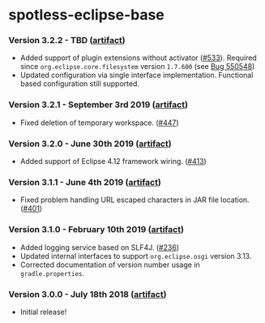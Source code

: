 # spotless-eclipse-base

### Version 3.2.2 - TBD ([artifact]([jcenter](https://bintray.com/diffplug/opensource/spotless-eclipse-base)))

* Added support of plugin extensions without activator ([#533](https://github.com/diffplug/spotless/issues/533)). Required since `org.eclipse.core.filesystem` version `1.7.600` (see
[Bug 550548](https://bugs.eclipse.org/bugs/show_bug.cgi?id=550548))
* Updated configuration via single interface implementation. Functional based configuration still supported.

### Version 3.2.1 - September 3rd 2019 ([artifact]([jcenter](https://bintray.com/diffplug/opensource/spotless-eclipse-base)))

* Fixed deletion of temporary workspace. ([#447](https://github.com/diffplug/spotless/issues/447))

### Version 3.2.0 - June 30th 2019 ([artifact]([jcenter](https://bintray.com/diffplug/opensource/spotless-eclipse-base)))

* Added support of Eclipse 4.12 framework wiring. ([#413](https://github.com/diffplug/spotless/issues/413))

### Version 3.1.1 - June 4th 2019 ([artifact]([jcenter](https://bintray.com/diffplug/opensource/spotless-eclipse-base)))

* Fixed problem handling URL escaped characters in JAR file location. ([#401](https://github.com/diffplug/spotless/issues/401))

### Version 3.1.0 - February 10th 2019 ([artifact]([jcenter](https://bintray.com/diffplug/opensource/spotless-eclipse-base)))

* Added logging service based on SLF4J. ([#236](https://github.com/diffplug/spotless/issues/236))
* Updated internal interfaces to support `org.eclipse.osgi` version 3.13.
* Corrected documentation of version number usage in `gradle.properties`.

### Version 3.0.0 - July 18th 2018 ([artifact]([jcenter](https://bintray.com/diffplug/opensource/spotless-eclipse-base)))

* Initial release!
